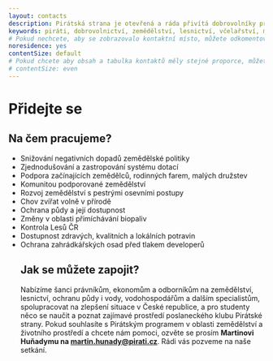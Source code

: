 ```yaml
---
layout: contacts
description: Pirátská strana je otevřená a ráda přivítá dobrovolníky pro oblast zemědělství, lesnictví, včelařství, myslivosti, ovocnářství, chmelařství, potravinové výroby a krajinotvorby.
keywords: piráti, dobrovolnictví, zemědělství, lesnictví, včelařství, myslivosti, rolnictví, ovocnářství, chmelařství, potravinové výroby a krajinotvorby.
# Pokud nechcete, aby se zobrazovalo kontaktní místo, můžete odkomentovat následující řádek:
noresidence: yes
contentSize: default
# Pokud chcete aby obsah a tabulka kontaktů měly stejné proporce, můžete použít:
# contentSize: even
---
```


<div class="o-section-header o-section-header--indented">
  <h1 class="t-h2-alt">Přidejte se</h1>
</div>

<div class="o-section-header o-section-header--indented">
  <h2 class="t-h2-alt">Na čem pracujeme?</h2>
</div>

<ul>
  <li>Snižování negativních dopadů zemědělské politiky</li>
  <li>Zjednodušování a zastropování systému dotací</li>
  <li>Podpora začínajících zemědělců, rodinných farem, malých družstev
  <li>Komunitou podporované zemědělství</li>
  <li>Rozvoj zemědělství s pestrými osevními postupy</li>
  <li>Chov zvířat volně v přírodě</li>
  <li>Ochrana půdy a její dostupnost</li>
  <li>Změny v oblasti přimíchávání biopaliv</li>
  <li>Kontrola Lesů ČR</li>
  <li>Dostupnost zdravých, kvalitních a lokálních potravin</li>
  <li>Ochrana zahrádkářských osad před tlakem developerů</li>
  
  
<div class="o-section-header o-section-header--indented">
  <h2 class="t-h2-alt">Jak se můžete zapojit?</h2>
</div>

Nabízíme šanci právníkům, ekonomům a odborníkům na zemědělství, lesnictví, ochranu půdy i vody, vodohospodářům a dalším specialistům, spolupracovat na zlepšení situace v České republice, a pro studenty něco se naučit a poznat zajímavé prostředí poslaneckého klubu Pirátské strany. Pokud souhlasíte s Pirátským programem v oblasti zemědělství a životního prostředí a chcete nám pomoci, ozvěte se prosím <b>Martinovi Huňadymu na <a href="mailto:martin.hunady@pirati.cz"> martin.hunady@pirati.cz</a></b>. Rádi vás pozveme na naše setkání.

